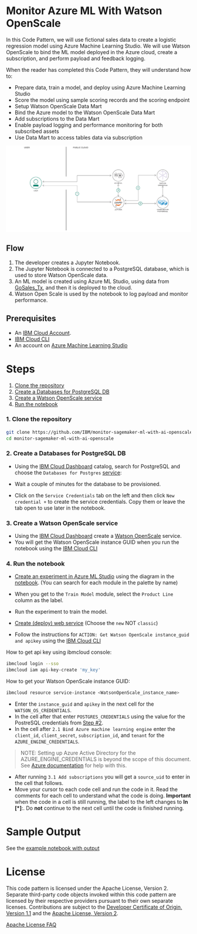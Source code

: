 # Monitor Azure ML With Watson OpenScale

In this Code Pattern, we will use fictional sales data to create a logistic regression model using Azure Machine Learning Studio. We will use Watson OpenScale to bind the ML model deployed in the Azure cloud, create a subscription, and perform payload and feedback logging.

When the reader has completed this Code Pattern, they will understand how to:

* Prepare data, train a model, and deploy using Azure Machine Learning Studio
* Score the model using sample scoring records and the scoring endpoint
* Setup Watson OpenScale Data Mart
* Bind the Azure model to the Watson OpenScale Data Mart
* Add subscriptions to the Data Mart
* Enable payload logging and performance monitoring for both subscribed assets
* Use Data Mart to access tables data via subscription

![architecture](doc/source/images/architecture.png)

## Flow

1. The developer creates a Jupyter Notebook.
2. The Jupyter Notebook is connected to a PostgreSQL database, which is used to store Watson OpenScale data.
3. An ML model is created using Azure ML Studio, using data from [GoSales_Tx](https://github.com/IBM/monitor-azure-ml-with-ai-openscale/data/GoSales_Tx.csv),  and then it is deployed to the cloud.
4. Watson Open Scale is used by the notebook to log payload and monitor performance.

## Prerequisites

* An [IBM Cloud Account](https://console.bluemix.net).
* [IBM Cloud CLI](https://console.bluemix.net/docs/cli/index.html#overview)
* An account on [Azure Machine Learning Studio](https://studio.azureml.net)

# Steps

1. [Clone the repository](#1-clone-the-repository)
1. [Create a Databases for PostgreSQL DB](#2-create-a-databases-for-postgresql-db)
1. [Create a Watson OpenScale service](#3-create-a-watson-openscale-service)
1. [Run the notebook](#4-run-the-notebook)

### 1. Clone the repository

```bash
git clone https://github.com/IBM/monitor-sagemaker-ml-with-ai-openscale
cd monitor-sagemaker-ml-with-ai-openscale
```

### 2. Create a Databases for PostgreSQL DB

* Using the [IBM Cloud Dashboard](https://console.bluemix.net/catalog) catalog, search for PostgreSQL and choose the `Databases for Postgres` [service](https://console.bluemix.net/catalog/services/databases-for-postgresql):

* Wait a couple of minutes for the database to be provisioned.
* Click on the `Service Credentials` tab on the left and then click `New credential +` to create the service credentials. Copy them or leave the tab open to use later in the notebook.

### 3. Create a Watson OpenScale service

* Using the [IBM Cloud Dashboard](https://console.bluemix.net/dashboard/apps) create a [Watson OpenScale](https://console.bluemix.net/catalog/services/ai-openscale) service.
* You will get the Watson OpenScale instance GUID when you run the notebook using the [IBM Cloud CLI](https://console.bluemix.net/catalog/services/ai-openscale)

### 4. Run the notebook

* [Create an experiment in Azure ML Studio](https://docs.microsoft.com/en-us/azure/machine-learning/studio/create-experiment) using the diagram in the [notebook](notebooks/WatsonOpenScaleAndAzureMLengine.ipynb). (You can search for each module in the palette by name)
* When you get to the `Train Model` module, select the `Product Line` column as the label.
* Run the experiment to train the model.
* [Create (deploy) web service](https://docs.microsoft.com/en-us/azure/machine-learning/studio/publish-a-machine-learning-web-service) (Choose the `new` NOT `classic`)

* Follow the instructions for `ACTION: Get Watson OpenScale instance_guid and apikey` using the [IBM Cloud CLI](https://console.bluemix.net/docs/cli/index.html#overview)

How to get api key using ibmcloud console:
```bash
ibmcloud login --sso
ibmcloud iam api-key-create 'my_key'
```

How to get your Watson OpenScale instance GUID:
```bash
ibmcloud resource service-instance <WatsonOpenScale_instance_name>
```

* Enter the `instance_guid` and `apikey` in the next cell for the `WATSON_OS_CREDENTIALS`.
* In the cell after that enter `POSTGRES_CREDENTIALS` using the value for the PostreSQL credentials from [Step #2](#2-create-a-databases-for-postgresql-db).
* In the cell after `2.1 Bind Azure machine learning engine` enter the `client_id`, `client_secret`, `subscription_id`, and `tenant` for the `AZURE_ENGINE_CREDENTIALS`.
> NOTE: Setting up Azure Active Directory for the AZURE_ENGINE_CREDENTIALS is beyond the scope of this document. See [Azure documentation](https://docs.microsoft.com/en-us/azure/) for help with this.

* After running `3.1 Add subscriptions` you will get a `source_uid` to enter in the cell that follows.
* Move your cursor to each code cell and run the code in it. Read the comments for each cell to understand what the code is doing. **Important** when the code in a cell is still running, the label to the left changes to **In [\*]**:.
  Do **not** continue to the next cell until the code is finished running.

# Sample Output

See the [example notebook with output](examples/WatsonOpenScaleAndAzureMLengineExampleOutput.ipynb)

# License

This code pattern is licensed under the Apache License, Version 2. Separate third-party code objects invoked within this code pattern are licensed by their respective providers pursuant to their own separate licenses. Contributions are subject to the [Developer Certificate of Origin, Version 1.1](https://developercertificate.org/) and the [Apache License, Version 2](https://www.apache.org/licenses/LICENSE-2.0.txt).

[Apache License FAQ](https://www.apache.org/foundation/license-faq.html#WhatDoesItMEAN)
